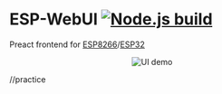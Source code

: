 # ESP-WebUI [![Node.js build](https://github.com/aenniw/ESP-WebUI/workflows/Node.js%20build/badge.svg?branch=master)](https://github.com/aenniw/ESP-WebUI/actions?query=workflow%3A%22Node.js+build%22)

Preact frontend for [ESP8266](https://github.com/aenniw/ESP8266)/[ESP32](https://github.com/aenniw/ESP32)

<p align="center">
  <img src="./img/demo.gif" alt="UI demo"/>
</p>
//practice 
